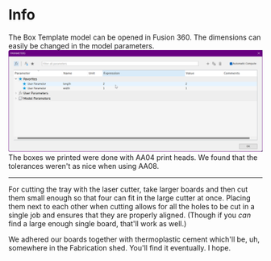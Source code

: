 # Info
The Box Template model can be opened in Fusion 360.
The dimensions can easily be changed in the model parameters.
![Parameters](images/img.png)
The boxes we printed were done with AA04 print heads.
We found that the tolerances weren't as nice when using AA08.

---

For cutting the tray with the laser cutter, take larger boards and then cut them small enough so that four can fit in the large cutter at once.
Placing them next to each other when cutting allows for all the holes to be cut in a single job and ensures that they are properly aligned.
(Though if you *can* find a large enough single board, that'll work as well.)

We adhered our boards together with thermoplastic cement which'll be, uh, somewhere in the Fabrication shed.
You'll find it eventually. I hope.
